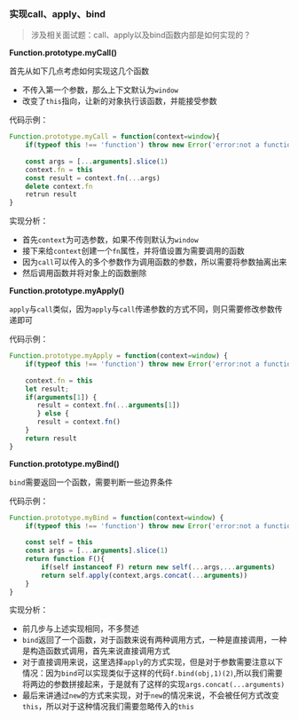 ### 实现call、apply、bind

> 涉及相关面试题：call、apply以及bind函数内部是如何实现的？

**Function.prototype.myCall()**

首先从如下几点考虑如何实现这几个函数

- 不传入第一个参数，那么上下文默认为`window`
- 改变了`this`指向，让新的对象执行该函数，并能接受参数

代码示例：

```js
Function.prototype.myCall = function(context=window){
    if(typeof this !== 'function') throw new Error('error:not a function')
    
    const args = [...arguments].slice(1)
    context.fn = this
    const result = context.fn(...args)
    delete context.fn
    retrun result
}
```

实现分析：

- 首先`context`为可选参数，如果不传则默认为`window`
- 接下来给`context`创建一个`fn`属性，并将值设置为需要调用的函数
- 因为`call`可以传入的多个参数作为调用函数的参数，所以需要将参数抽离出来
- 然后调用函数并将对象上的函数删除

**Function.prototype.myApply()**

`apply`与`call`类似，因为`apply`与`call`传递参数的方式不同，则只需要修改参数传递即可

代码示例：

```js
Function.prototype.myApply = function(context=window) {
    if(typeof this !== 'function') throw new Error('error:not a function')
    
    context.fn = this
    let result;
    if(arguments[1]) {
       result = context.fn(...arguments[1])
       } else {
       result = context.fn()
    }
    return result
}
```



**Function.prototype.myBind()**

`bind`需要返回一个函数，需要判断一些边界条件

代码示例：

```js
Function.prototype.myBind = function(context=window) {
    if(typeof this !== 'function') throw new Error('error:not a function')
    
    const self = this
    const args = [...arguments].slice(1)
    return function F(){
        if(self instanceof F) return new self(...args,...arguments)
        return self.apply(context,args.concat(...arguments))
    }
}
```

实现分析：

- 前几步与上述实现相同，不多赘述
- `bind`返回了一个函数，对于函数来说有两种调用方式，一种是直接调用，一种是构造函数式调用，首先来说直接调用方式
- 对于直接调用来说，这里选择`apply`的方式实现，但是对于参数需要注意以下情况：因为`bind`可以实现类似于这样的代码`f.bind(obj,1)(2)`,所以我们需要将两边的参数拼接起来，于是就有了这样的实现`args.concat(...arguments)`
- 最后来讲通过`new`的方式来实现，对于`new`的情况来说，不会被任何方式改变`this`，所以对于这种情况我们需要忽略传入的`this`